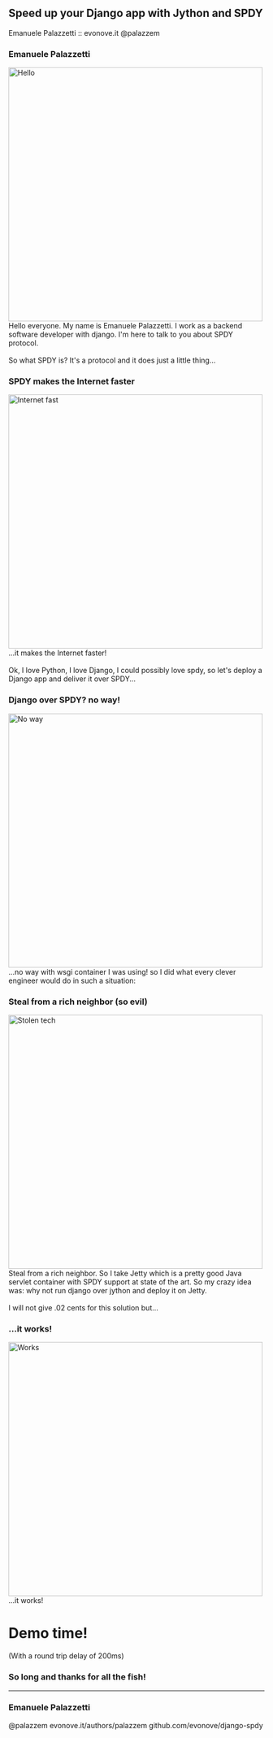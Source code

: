 ## Speed up your Django app with Jython and SPDY
Emanuele Palazzetti :: evonove.it
<f class="icon-twitter"></f> @palazzem



### Emanuele Palazzetti
<img src="/img/hello.gif" alt="Hello" style="width: 500px;"/>
<aside class="notes">
    Hello everyone. My name is Emanuele Palazzetti. I work as a backend software developer with django. I'm here to talk to you about SPDY protocol.<br><br>
    So what SPDY is? It's a protocol and it does just a little thing...
</aside>



### SPDY makes the Internet faster
<img src="/img/internet_fast.gif" alt="Internet fast" style="width: 500px;"/>
<aside class="notes">
    ...it makes the Internet faster!<br><br>
    Ok, I love Python, I love Django, I could possibly love spdy, so let's deploy a Django app and deliver it over SPDY...
</aside>



### Django over SPDY? no way!
<img src="/img/no_way.gif" alt="No way" style="width: 500px;"/>
<aside class="notes">
     ...no way with wsgi container I was using! so I did what every clever engineer would do in such a situation:
</aside>



### Steal from a rich neighbor **(so evil)**
<img src="/img/stolen_tech.gif" alt="Stolen tech" style="width: 500px;"/>
<aside class="notes">
    Steal from a rich neighbor. So I take Jetty which is a pretty good Java servlet container with SPDY support at state of the art. So my crazy idea was: why not run django over jython and deploy it on Jetty.<br><br>
    I will not give .02 cents for this solution but...
</aside>



### ...it works!
<img src="/img/it_works.gif" alt="Works" style="width: 500px;"/>
<aside class="notes">
    ...it works!
</aside>



# Demo time!
(With a round trip delay of 200ms)



### So long and thanks for all the fish!

---

### Emanuele Palazzetti

<f class="icon-twitter"></f> @palazzem
<f class="icon-globe"></f> evonove.it/authors/palazzem
<f class="icon-github"></f> github.com/evonove/django-spdy